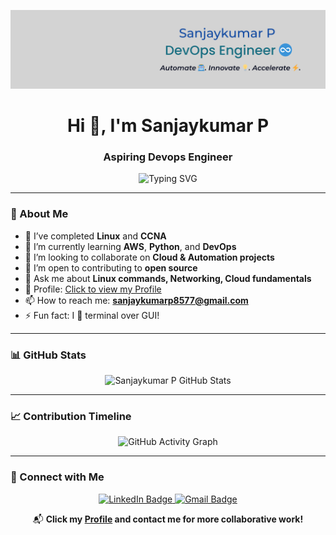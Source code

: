 <!-- 🖼️ Header Banner -->
<p align="center">
  <img src="banner.png" alt="Sanjaykumar P Banner" />
</p>

<!-- 👋 Intro and Title -->
<h1 align="center">Hi 👋, I'm Sanjaykumar P</h1>
<h3 align="center">Aspiring Devops Engineer</h3>

<!-- ⌨️ Working Typing SVG -->
<p align="center">
  <img src="https://readme-typing-svg.herokuapp.com?font=Fira+Code&size=22&pause=1000&color=00FF9C&center=true&vCenter=true&width=700&lines=Welcome+to+my+GitHub+Profile;Linux+Administrator+%7C+Cloud+Engineer;Let's+automate+and+elevate+together!+🚀" alt="Typing SVG" />
</p>

---

### 🚀 About Me

- 🌱 I’ve completed **Linux** and **CCNA**  
- 📘 I’m currently learning **AWS**, **Python**, and **DevOps**  
- 👯 I’m looking to collaborate on **Cloud & Automation projects**  
- 🤝 I’m open to contributing to **open source**  
- 💬 Ask me about **Linux commands, Networking, Cloud fundamentals**  
- 🔗 Profile: [Click to view my Profile](https://sanjaykumar-p.github.io/Portfolio/)  
- 📫 How to reach me: **sanjaykumarp8577@gmail.com**  
- ⚡ Fun fact: I 💚 terminal over GUI!

---

### 📊 GitHub Stats

<p align="center">
  <img src="https://github-readme-stats.vercel.app/api?username=sanjaykumar-p&show_icons=true&theme=radical" alt="Sanjaykumar P GitHub Stats" />
</p>

---

### 📈 Contribution Timeline

<p align="center">
  <img src="https://github-readme-activity-graph.vercel.app/graph?username=sanjaykumar-p&theme=radical&area=true&hide_border=true" alt="GitHub Activity Graph" />
</p>

---

### 💌 Connect with Me

<p align="center">
  <a href="https://www.linkedin.com/in/sanjaykumar77/" target="_blank">
    <img src="https://img.shields.io/badge/LinkedIn-blue?style=flat-square&logo=linkedin&logoColor=white" alt="LinkedIn Badge" />
  </a>
  <a href="mailto:sanjaykumarp8577@gmail.com">
    <img src="https://img.shields.io/badge/Gmail-red?style=flat-square&logo=gmail&logoColor=white" alt="Gmail Badge" />
  </a>
</p>

<p align="center">
  📬 <strong>Click my <a href="https://sanjaykumar-p.github.io/Portfolio/">Profile</a> and contact me for more collaborative work!</strong>
</p>
